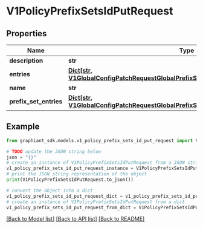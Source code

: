 # V1PolicyPrefixSetsIdPutRequest


## Properties

Name | Type | Description | Notes
------------ | ------------- | ------------- | -------------
**description** | **str** |  | [optional] 
**entries** | [**Dict[str, V1GlobalConfigPatchRequestGlobalPrefixSetsValuePrefixSetEntriesValueEntry]**](V1GlobalConfigPatchRequestGlobalPrefixSetsValuePrefixSetEntriesValueEntry.md) |  | [optional] 
**name** | **str** |  | [optional] 
**prefix_set_entries** | [**Dict[str, V1GlobalConfigPatchRequestGlobalPrefixSetsValuePrefixSetEntriesValue]**](V1GlobalConfigPatchRequestGlobalPrefixSetsValuePrefixSetEntriesValue.md) |  | [optional] 

## Example

```python
from graphiant_sdk.models.v1_policy_prefix_sets_id_put_request import V1PolicyPrefixSetsIdPutRequest

# TODO update the JSON string below
json = "{}"
# create an instance of V1PolicyPrefixSetsIdPutRequest from a JSON string
v1_policy_prefix_sets_id_put_request_instance = V1PolicyPrefixSetsIdPutRequest.from_json(json)
# print the JSON string representation of the object
print(V1PolicyPrefixSetsIdPutRequest.to_json())

# convert the object into a dict
v1_policy_prefix_sets_id_put_request_dict = v1_policy_prefix_sets_id_put_request_instance.to_dict()
# create an instance of V1PolicyPrefixSetsIdPutRequest from a dict
v1_policy_prefix_sets_id_put_request_from_dict = V1PolicyPrefixSetsIdPutRequest.from_dict(v1_policy_prefix_sets_id_put_request_dict)
```
[[Back to Model list]](../README.md#documentation-for-models) [[Back to API list]](../README.md#documentation-for-api-endpoints) [[Back to README]](../README.md)


